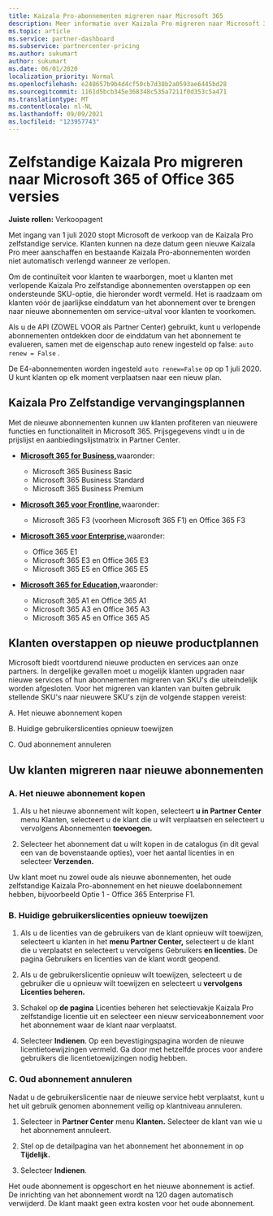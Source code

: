 ```yaml
---
title: Kaizala Pro-abonnementen migreren naar Microsoft 365
description: Meer informatie over Kaizala Pro migreren naar Microsoft 365 of Office 365 versies. Lees dit artikel voor meer informatie over het overstappen van uw klanten.
ms.topic: article
ms.service: partner-dashboard
ms.subservice: partnercenter-pricing
ms.author: sukumart
author: sukumart
ms.date: 06/01/2020
localization_priority: Normal
ms.openlocfilehash: e248657b9b4d4cf50cb7d38b2a0593ae6445bd28
ms.sourcegitcommit: 1161d5bcb345e368348c535a7211f0d353c5a471
ms.translationtype: MT
ms.contentlocale: nl-NL
ms.lasthandoff: 09/09/2021
ms.locfileid: "123957743"
---
```

# <a name="migrate-kaizala-pro-standalone-subscriptions-to-microsoft-365-or-office-365-versions"></a>Zelfstandige Kaizala Pro migreren naar Microsoft 365 of Office 365 versies

**Juiste rollen:** Verkoopagent

Met ingang van 1 juli 2020 stopt Microsoft de verkoop van de Kaizala Pro zelfstandige service. Klanten kunnen na deze datum geen nieuwe Kaizala Pro meer aanschaffen en bestaande Kaizala Pro-abonnementen worden niet automatisch verlengd wanneer ze verlopen.

Om de continuïteit voor klanten te waarborgen, moet u klanten met verlopende Kaizala Pro zelfstandige abonnementen overstappen op een ondersteunde SKU-optie, die hieronder wordt vermeld. Het is raadzaam om klanten vóór de jaarlijkse einddatum van het abonnement over te brengen naar nieuwe abonnementen om service-uitval voor klanten te voorkomen.

Als u de API (ZOWEL VOOR als Partner Center) gebruikt, kunt u verlopende abonnementen ontdekken door de einddatum van het abonnement te evalueren, samen met de eigenschap auto renew ingesteld op false: `auto renew = False` .

De E4-abonnementen worden ingesteld `auto renew=False` op op 1 juli 2020. U kunt klanten op elk moment verplaatsen naar een nieuw plan.

## <a name="kaizala-pro-standalone-replacement-plans"></a>Kaizala Pro Zelfstandige vervangingsplannen

Met de nieuwe abonnementen kunnen uw klanten profiteren van nieuwere functies en functionaliteit in Microsoft 365. Prijsgegevens vindt u in de prijslijst en aanbiedingslijstmatrix in Partner Center.

- [**Microsoft 365 for Business,**](https://www.microsoft.com/microsoft-365/compare-all-microsoft-365-products?&activetab=tab:primaryr2)waaronder:  
   - Microsoft 365 Business Basic
   - Microsoft 365 Business Standard
   - Microsoft 365 Business Premium
    
- [**Microsoft 365 voor Frontline,**](https://www.microsoft.com/microsoft-365/microsoft-365-enterprise-f3?activetab=pivot:overviewtab)waaronder:
   - Microsoft 365 F3 (voorheen Microsoft 365 F1) en Office 365 F3
    
- [**Microsoft 365 voor Enterprise,**](https://www.microsoft.com/microsoft-365/compare-microsoft-365-enterprise-plans)waaronder: 
   - Office 365 E1
   - Microsoft 365 E3 en Office 365 E3
   - Microsoft 365 E5 en Office 365 E5

- [**Microsoft 365 for Education,**](https://www.microsoft.com/education/buy-license/microsoft365)waaronder: 
    - Microsoft 365 A1 en Office 365 A1
    - Microsoft 365 A3 en Office 365 A3
    - Microsoft 365 A5 en Office 365 A5

## <a name="transition-customers-to-new-product-plans"></a>Klanten overstappen op nieuwe productplannen

Microsoft biedt voortdurend nieuwe producten en services aan onze partners. In dergelijke gevallen moet u mogelijk klanten upgraden naar nieuwe services of hun abonnementen migreren van SKU's die uiteindelijk worden afgesloten. Voor het migreren van klanten van buiten gebruik stellende SKU's naar nieuwere SKU's zijn de volgende stappen vereist:

A. Het nieuwe abonnement kopen

B. Huidige gebruikerslicenties opnieuw toewijzen

C. Oud abonnement annuleren


## <a name="migrate-your-customers-to-new-plans"></a>Uw klanten migreren naar nieuwe abonnementen

### <a name="a-purchase-the-new-subscription"></a>A. Het nieuwe abonnement kopen

1. Als u het nieuwe abonnement wilt kopen, selecteert **u in Partner Center** menu Klanten, selecteert u de klant die u wilt verplaatsen en selecteert u vervolgens Abonnementen **toevoegen.** 

2. Selecteer het abonnement dat u wilt kopen in de catalogus (in dit geval een van de bovenstaande opties), voer het aantal licenties in en selecteer **Verzenden.**

Uw klant moet nu zowel oude als nieuwe abonnementen, het oude zelfstandige Kaizala Pro-abonnement en het nieuwe doelabonnement hebben, bijvoorbeeld Optie 1 - Office 365 Enterprise F1.

### <a name="b-reassign-current-user-licenses"></a>B. Huidige gebruikerslicenties opnieuw toewijzen

1. Als u de licenties van de gebruikers van de klant opnieuw wilt toewijzen, selecteert u klanten in het **menu Partner Center,** selecteert u de klant die u verplaatst en selecteert u vervolgens Gebruikers **en licenties.** De pagina Gebruikers en licenties van de klant wordt geopend.

2. Als u de gebruikerslicentie opnieuw wilt toewijzen, selecteert u de gebruiker die u opnieuw wilt toewijzen en selecteert u **vervolgens Licenties beheren.**

3. Schakel op **de pagina** Licenties beheren het selectievakje Kaizala Pro zelfstandige licentie uit en selecteer een nieuw serviceabonnement voor het abonnement waar de klant naar verplaatst.

4.  Selecteer **Indienen**. Op een bevestigingspagina worden de nieuwe licentietoewijzingen vermeld. Ga door met hetzelfde proces voor andere gebruikers die licentietoewijzingen nodig hebben.

### <a name="c-cancel-old-subscription"></a>C. Oud abonnement annuleren

Nadat u de gebruikerslicentie naar de nieuwe service hebt verplaatst, kunt u het uit gebruik genomen abonnement veilig op klantniveau annuleren.

1.  Selecteer in **Partner Center** menu **Klanten.** Selecteer de klant van wie u het abonnement annuleert.

2.  Stel op de detailpagina van het abonnement het abonnement in op **Tijdelijk.**

3.  Selecteer **Indienen**.

Het oude abonnement is opgeschort en het nieuwe abonnement is actief. De inrichting van het abonnement wordt na 120 dagen automatisch verwijderd. De klant maakt geen extra kosten voor het oude abonnement.
